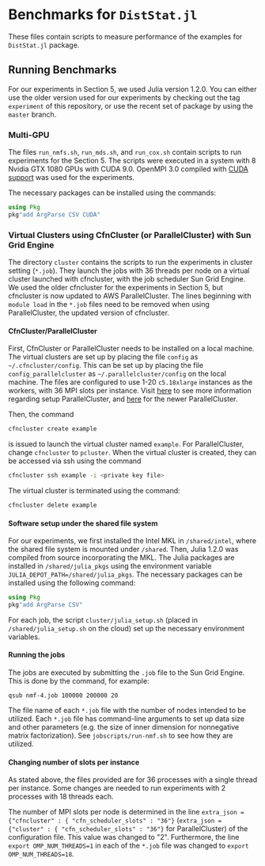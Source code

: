 # Benchmarks for `DistStat.jl`

These files contain scripts to measure performance of the examples for `DistStat.jl` package.

## Running Benchmarks

For our experiments in Section 5, we used Julia version 1.2.0.
You can either use the older version used for our experiments by checking out the tag `experiment` of this repository, or use the recent set of package by using the `master` branch.

### Multi-GPU

The files `run_nmfs.sh`, `run_mds.sh`, and `run_cox.sh` contain scripts to run experiments for the Section 5. 
The scripts were executed in a system with 8 Nvidia GTX 1080 GPUs with CUDA 9.0. OpenMPI 3.0 compiled with [CUDA support](https://www.open-mpi.org/faq/?category=buildcuda) was used for the experiments.

The necessary packages can be installed using the commands:

```julia
using Pkg
pkg"add ArgParse CSV CUDA"
```

### Virtual Clusters using CfnCluster (or ParallelCluster) with Sun Grid Engine

The directory `cluster` contains the scripts to run the experiments in cluster setting (`*.job`). They launch the jobs with 36 threads per node on a virtual cluster launched with cfncluster, with the job scheduler Sun Grid Engine. We used the older cfncluster for the experiments in Section 5, but cfncluster is now updated to AWS ParallelCluster. The lines beginning with `module load` in the `*.job` files need to be removed when using ParallelCluster, the updated version of cfncluster.

#### CfnCluster/ParallelCluster
First, CfnCluster or ParallelCluster needs to be installed on a local machine. 
The virtual clusters are set up by placing the file `config` as `~/.cfncluster/config`.  This can be set up by placing the file `config_parallelcluster` as `~/.parallelcluster/config` on the local machine. The files are configured to use 1-20 `c5.18xlarge` instances as the workers, with 36 MPI slots per instance. 
Visit [here](https://cfncluster.readthedocs.io/en/latest/configuration.html) to see more information regarding setup ParallelCluster, and [here](https://docs.aws.amazon.com/parallelcluster/index.html) for the newer ParallelCluster. 

Then, the command
```bash
cfncluster create example
```
is issued to launch the virtual cluster named `example`. For ParallelCluster, change `cfncluster` to `pcluster`. 
When the virtual cluster is created, they can be accessed via ssh using the command 
```bash
cfncluster ssh example -i <private key file>
```

The virtual cluster is terminated using the command:
```bash
cfncluster delete example
```

#### Software setup under the shared file system

For our experiments, we first installed the Intel MKL in `/shared/intel`, where the shared file system is mounted under `/shared`.
Then, Julia 1.2.0 was compiled from source incorporating the MKL. 
The Julia packages are installed in `/shared/julia_pkgs` using the environment variable `JULIA_DEPOT_PATH=/shared/julia_pkgs`.
The necessary packages can be installed using the following command:
```julia
using Pkg
pkg"add ArgParse CSV"
```

For each job, the script `cluster/julia_setup.sh` (placed in `/shared/julia_setup.sh` on the cloud) set up the necessary environment variables.

#### Running the jobs

The jobs are executed by submitting the `.job` file to the Sun Grid Engine. This is done by the command, for example:
```
qsub nmf-4.job 100000 200000 20
```

The file name of each `*.job` file with the number of nodes intended to be utilized.
Each `*.job` file has command-line arguments to set up data size and other parameters (e.g. the size of inner dimension for nonnegative matrix factorization). See `jobscripts/run-nmf.sh` to see how they are utilized. 

#### Changing number of slots per instance
As stated above, the files provided are for 36 processes with a single thread per instance. Some changes are needed to run experiments with 2 processes with 18 threads each.

The number of MPI slots per node is determined in the line `extra_json = {"cfncluster" : { "cfn_scheduler_slots" : "36"}` (`extra_json = {"cluster" : { "cfn_scheduler_slots" : "36"}` for ParallelCluster) of the configuration file. This value was changed to "2". 
Furthermore, the line `export OMP_NUM_THREADS=1` in each of the `*.job` file was changed to `export OMP_NUM_THREADS=18`. 
